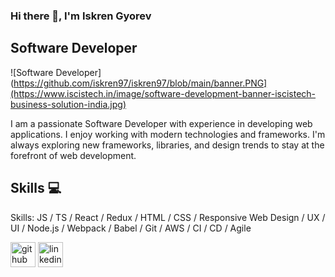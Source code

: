 ### Hi there 👋, I'm Iskren Gyorev

## Software Developer

![Software Developer](https://github.com/iskren97/iskren97/blob/main/banner.PNG](https://www.iscistech.in/image/software-development-banner-iscistech-business-solution-india.jpg)

I am a passionate Software Developer with experience in developing web applications. I enjoy working with modern technologies and frameworks. I'm always exploring new frameworks, libraries, and design trends to stay at the forefront of web development.

## Skills 💻

Skills: JS / TS / React / Redux / HTML / CSS / Responsive Web Design / UX / UI / Node.js / Webpack / Babel / Git / AWS / CI / CD / Agile 


[<img src='https://cdn.jsdelivr.net/npm/simple-icons@3.0.1/icons/github.svg' alt='github' height='40'>](https://github.com/iskren97)  [<img src='https://cdn.jsdelivr.net/npm/simple-icons@3.0.1/icons/linkedin.svg' alt='linkedin' height='40'>](https://www.linkedin.com/in/https://www.linkedin.com/in/iskrengyorev//) 

